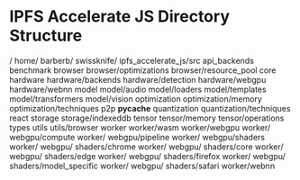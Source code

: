 # IPFS Accelerate JS Directory Structure
   / home/ barberb/ swissknife/ ipfs_accelerate_js/src
  api_backends
  benchmark
  browser
   browser/optimizations
   browser/resource_pool
  core
  hardware
   hardware/backends
   hardware/detection
   hardware/webgpu
   hardware/webnn
  model
   model/audio
   model/loaders
   model/templates
   model/transformers
   model/vision
  optimization
   optimization/memory
   optimization/techniques
  p2p
  __pycache__
  quantization
   quantization/techniques
  react
  storage
   storage/indexeddb
  tensor
   tensor/memory
   tensor/operations
  types
  utils
   utils/browser
  worker
   worker/wasm
   worker/webgpu
   worker/ webgpu/compute
   worker/ webgpu/pipeline
   worker/ webgpu/shaders
   worker/ webgpu/ shaders/chrome
   worker/ webgpu/ shaders/core
   worker/ webgpu/ shaders/edge
   worker/ webgpu/ shaders/firefox
   worker/ webgpu/ shaders/model_specific
   worker/ webgpu/ shaders/safari
   worker/webnn

